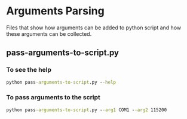 # Arguments Parsing

Files that show how arguments can be added to python script and how these arguments can be collected.

## pass-arguments-to-script.py

### To see the help
```bat
python pass-arguments-to-script.py --help
```
### To pass arguments to the script
```bat
python pass-arguments-to-script.py --arg1 COM1 --arg2 115200
```

